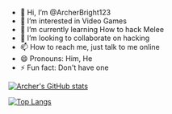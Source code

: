 - 👋 Hi, I’m @ArcherBright123
- 👀 I’m interested in Video Games
- 🌱 I’m currently learning How to hack Melee
- 💞️ I’m looking to collaborate on hacking
- 📫 How to reach me, just talk to me online
- 😄 Pronouns: Him, He
- ⚡ Fun fact: Don't have one


[![Archer's GitHub stats](https://github-readme-stats.vercel.app/api?username=ArcherBright123)](https://github.com/anuraghazra/github-readme-stats)



[![Top Langs](https://github-readme-stats.vercel.app/api/top-langs/?username=ArcherBright123)](https://github.com/anuraghazra/github-readme-stats)


<!---
ArcherBright123/ArcherBright123 is a ✨ special ✨ repository because its `README.md` (this file) appears on your GitHub profile.
You can click the Preview link to take a look at your changes.
--->
